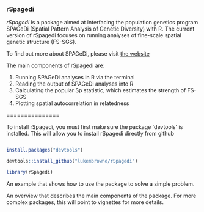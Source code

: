 ### rSpagedi

*rSpagedi* is a package aimed at interfacing the population genetics program SPAGeDi (Spatial Pattern Analysis of Genetic Diversity) with R. The current version of rSpagedi focuses on running analyses of fine-scale spatial genetic structure (FS-SGS).

To find out more about SPAGeDi, please visit [the website](http://ebe.ulb.ac.be/ebe/SPAGeDi.html)

The main components of rSpagedi are:

1.  Running SPAGeDi analyses in R via the terminal
2.  Reading the output of SPAGeDi analyses into R
3.  Calculating the popular Sp statistic, which estimates the strength of FS-SGS
4.  Plotting spatial autocorrelation in relatedness

===============

To install rSpagedi, you must first make sure the package 'devtools' is installed. This will allow you to install rSpagedi directly from github

``` r

install.packages("devtools")

devtools::install_github("lukembrowne/rSpagedi")

library(rSpagedi)
```

An example that shows how to use the package to solve a simple problem.

An overview that describes the main components of the package. For more complex packages, this will point to vignettes for more details.
